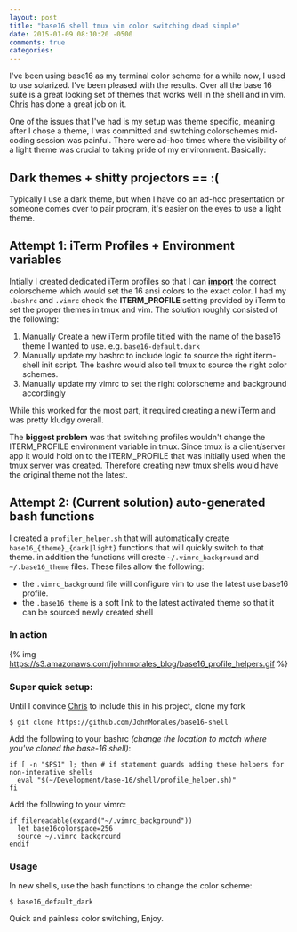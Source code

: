 ```yaml
---
layout: post
title: "base16 shell tmux vim color switching dead simple"
date: 2015-01-09 08:10:20 -0500
comments: true
categories: 
---
```


I've been using base16 as my terminal color scheme for a while now, I used to
use solarized. I've been pleased with the results.  Over all the base 16 suite
is a great looking set of themes that works well in the shell and in vim.
[Chris](https://github.com/chriskempson) has done a great job on it.

One of the issues that I've had is my setup was theme specific, meaning after I
chose a theme, I was committed and switching colorschemes mid-coding session was
painful. There were ad-hoc times where the visibility of a light theme was
crucial to taking pride of my environment. Basically: 

## Dark themes + shitty projectors == :(

Typically I use a dark theme, but when I have do an ad-hoc presentation or
someone comes over to pair program, it's easier on the eyes to use a light
theme.

## Attempt 1: iTerm Profiles + Environment variables

Intially I created dedicated iTerm profiles so that I can
[__import__](https://github.com/chriskempson/base16-iterm2) the correct
colorscheme which would set the 16 ansi colors to the exact color. I had my
`.bashrc` and `.vimrc` check the __ITERM_PROFILE__ setting provided by iTerm to set the
proper themes in tmux and vim. The
solution roughly consisted of the following:

1. Manually Create a new iTerm profile titled with the name of the base16 theme
   I wanted to use. e.g. `base16-default.dark`
1. Manually update my bashrc to include logic to source the right iterm-shell
   init script. The bashrc would also tell tmux to source the right color
   schemes.
1. Manually update my vimrc to set the right colorscheme and background
   accordingly

While this worked for the most part, it required creating a new iTerm and was
pretty kludgy overall.


The __biggest problem__ was that switching profiles wouldn't change the
ITERM_PROFILE environment variable in tmux. Since tmux is a client/server app
it would hold on to the ITERM_PROFILE that was initially used when the tmux
server was created. Therefore creating new tmux shells would have the original
theme not the latest.

## Attempt 2: (Current solution) auto-generated bash functions

I created a `profiler_helper.sh` that will automatically create
`base16_{theme}_{dark|light}` functions that will quickly switch to that theme.
in addition the functions will create `~/.vimrc_background` and `~/.base16_theme`
files. These files allow the following:

  - the `.vimrc_background` file will configure vim to use the latest use base16 profile. 
  - the `.base16_theme` is a soft link to the latest activated theme so that it
    can be sourced newly created shell

### In action

{% img https://s3.amazonaws.com/johnmorales_blog/base16_profile_helpers.gif %}

### Super quick setup:

Until I convince [Chris](https://github.com/chriskempson) to include this in his project, clone my fork

```
$ git clone https://github.com/JohnMorales/base16-shell
```

Add the following to your bashrc _(change the location to match where you've cloned the base-16 shell)_:

```
if [ -n "$PS1" ]; then # if statement guards adding these helpers for non-interative shells
  eval "$(~/Development/base-16/shell/profile_helper.sh)"
fi
```

Add the following to your vimrc:

```
if filereadable(expand("~/.vimrc_background"))
  let base16colorspace=256
  source ~/.vimrc_background
endif
```

### Usage

In new shells, use the bash functions to change the color scheme:

```
$ base16_default_dark
```

Quick and painless color switching, Enjoy.

